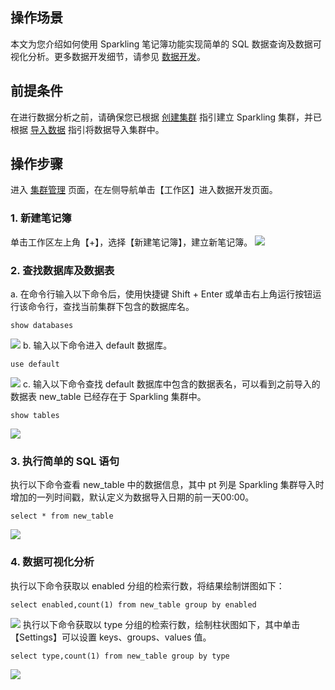 ## 操作场景
本文为您介绍如何使用 Sparkling 笔记簿功能实现简单的 SQL 数据查询及数据可视化分析。更多数据开发细节，请参见 [数据开发](https://cloud.tencent.com/document/product/1002/30555)。

## 前提条件
在进行数据分析之前，请确保您已根据  [创建集群](https://cloud.tencent.com/document/product/1002/30551) 指引建立 Sparkling 集群，并已根据  [导入数据](https://cloud.tencent.com/document/product/1002/34144) 指引将数据导入集群中。

## 操作步骤
进入 [集群管理](https://sparkling.cloud.tencent.com) 页面，在左侧导航单击【工作区】进入数据开发页面。

### 1. 新建笔记簿
单击工作区左上角【+】，选择【新建笔记簿】，建立新笔记簿。
![](https://main.qcloudimg.com/raw/488a8fcb1ec3f7be04d97aba6bf8ad37.png)

### 2. 查找数据库及数据表
a. 在命令行输入以下命令后，使用快捷键 Shift + Enter 或单击右上角运行按钮运行该命令行，查找当前集群下包含的数据库名。
```
show databases
```
![](https://main.qcloudimg.com/raw/f9462809f8c722ac8087f2b978f0ab23.png)
b. 输入以下命令进入 default 数据库。
```
use default
```
![](https://main.qcloudimg.com/raw/3fa7a16a31a74cab4bd174182a6edd42.png)
c. 输入以下命令查找 default 数据库中包含的数据表名，可以看到之前导入的数据表 new_table 已经存在于 Sparkling 集群中。
```
show tables
```
![](https://main.qcloudimg.com/raw/e3ee9c1c2d8cab750b92d821fd7bbaa1.png)

### 3. 执行简单的 SQL 语句
执行以下命令查看 new_table 中的数据信息，其中 pt 列是 Sparkling 集群导入时增加的一列时间戳，默认定义为数据导入日期的前一天00:00。
```
select * from new_table
```
![](https://main.qcloudimg.com/raw/80ff8ed287fc30028d24d0f557f16f7f.png)

### 4. 数据可视化分析
执行以下命令获取以 enabled 分组的检索行数，将结果绘制饼图如下：
```
select enabled,count(1) from new_table group by enabled
```
![](https://main.qcloudimg.com/raw/2799eac2a99b772c1c09b771b98c9b0c.png)
执行以下命令获取以 type 分组的检索行数，绘制柱状图如下，其中单击【Settings】可以设置 keys、groups、values 值。
```
select type,count(1) from new_table group by type
```
![](https://main.qcloudimg.com/raw/8e088464e329c30f7a6b9426885a454f.png)
